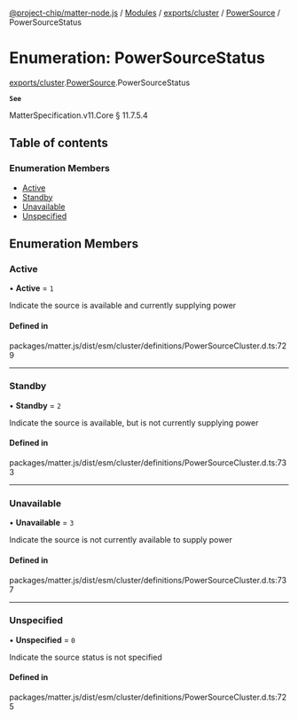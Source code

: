 [@project-chip/matter-node.js](../README.md) / [Modules](../modules.md) / [exports/cluster](../modules/exports_cluster.md) / [PowerSource](../modules/exports_cluster.PowerSource.md) / PowerSourceStatus

# Enumeration: PowerSourceStatus

[exports/cluster](../modules/exports_cluster.md).[PowerSource](../modules/exports_cluster.PowerSource.md).PowerSourceStatus

**`See`**

MatterSpecification.v11.Core § 11.7.5.4

## Table of contents

### Enumeration Members

- [Active](exports_cluster.PowerSource.PowerSourceStatus.md#active)
- [Standby](exports_cluster.PowerSource.PowerSourceStatus.md#standby)
- [Unavailable](exports_cluster.PowerSource.PowerSourceStatus.md#unavailable)
- [Unspecified](exports_cluster.PowerSource.PowerSourceStatus.md#unspecified)

## Enumeration Members

### Active

• **Active** = ``1``

Indicate the source is available and currently supplying power

#### Defined in

packages/matter.js/dist/esm/cluster/definitions/PowerSourceCluster.d.ts:729

___

### Standby

• **Standby** = ``2``

Indicate the source is available, but is not currently supplying power

#### Defined in

packages/matter.js/dist/esm/cluster/definitions/PowerSourceCluster.d.ts:733

___

### Unavailable

• **Unavailable** = ``3``

Indicate the source is not currently available to supply power

#### Defined in

packages/matter.js/dist/esm/cluster/definitions/PowerSourceCluster.d.ts:737

___

### Unspecified

• **Unspecified** = ``0``

Indicate the source status is not specified

#### Defined in

packages/matter.js/dist/esm/cluster/definitions/PowerSourceCluster.d.ts:725
